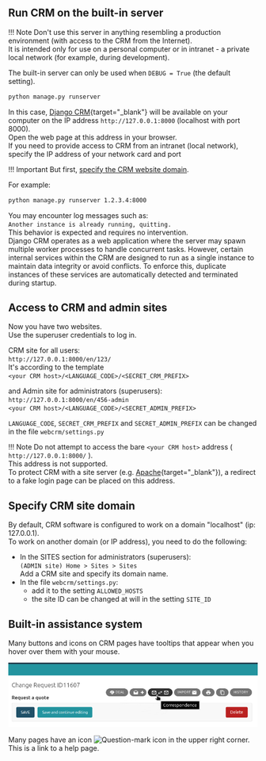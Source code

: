 ## Run CRM on the built-in server

!!! Note
    Don't use this server in anything resembling a production environment (with access to the CRM from the Internet).  
    It is intended only for use on a personal computer or in intranet - a private local network (for example, during development).

The built-in server can only be used when `DEBUG = True` (the default setting).  

``` cmd
python manage.py runserver
```

In this case, [Django CRM](https://docs.djangoproject.com/en/dev/ref/contrib/admin/){target="_blank"} will be available on your computer on the IP address `http://127.0.0.1:8000` (localhost with port 8000).  
Open the web page at this address in your browser.  
If you need to provide access to CRM from an intranet (local network), specify the IP address of your network card and port  

!!! Important
    But first, [specify the CRM website domain](#specify-crm-site-domain).

For example:

```cmd
python manage.py runserver 1.2.3.4:8000
```

You may encounter log messages such as:  
`Another instance is already running, quitting.`  
This behavior is expected and requires no intervention.  
Django CRM operates as a web application where the server may spawn multiple worker processes to handle concurrent tasks. However, certain internal services within the CRM are designed to run as a single instance to maintain data integrity or avoid conflicts. To enforce this, duplicate instances of these services are automatically detected and terminated during startup.


## Access to CRM and admin sites

Now you have two websites.  
Use the superuser credentials to log in.  

CRM site for all users:  
`http://127.0.0.1:8000/en/123/`  
It's according to the template  
`<your CRM host>/<LANGUAGE_CODE>/<SECRET_CRM_PREFIX>`

and Admin site for administrators (superusers):  
`http://127.0.0.1:8000/en/456-admin`  
`<your CRM host>/<LANGUAGE_CODE>/<SECRET_ADMIN_PREFIX>`

`LANGUAGE_CODE`, `SECRET_CRM_PREFIX` and `SECRET_ADMIN_PREFIX`
can be changed in the file `webcrm/settings.py`

!!! Note 
    Do not attempt to access the bare `<your CRM host>` address ( `http://127.0.0.1:8000/` ).  
    This address is not supported.  
    To protect CRM with a site server (e.g. [Apache](https://httpd.apache.org/){target="_blank"}), a redirect to a fake login page can be placed on this address.

## Specify CRM site domain

By default, CRM software is configured to work on a domain "localhost" (ip: 127.0.0.1).  
To work on another domain (or IP address), you need to do the following:  

- In the SITES section for administrators (superusers):  
`(ADMIN site) Home > Sites > Sites`  
Add a CRM site and specify its domain name.
- In the file `webcrm/settings.py`:
  - add it to the setting `ALLOWED_HOSTS`
  - the site ID can be changed at will in the setting `SITE_ID`

## Built-in assistance system

Many buttons and icons on CRM pages have tooltips that appear when you hover over them with your mouse.

![CRM tooltip screenshot](img/crm_tooltip_screenshot.png)

Many pages have an icon <span style="vertical-align: baseline"><img src="../icons/question-mark.svg" alt="Question-mark icon" width="25" height="25"></span> in the upper right corner.  
This is a link to a help page.

